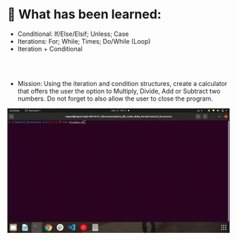 <h1> 🔭 What has been learned: </h1>

- Conditional: If/Else/Elsif; Unless; Case
- Iterations: For; While; Times; Do/While (Loop)
- Iteration + Conditional

<br>
<br>

- Mission: Using the iteration and condition structures, create a calculator that offers the user the option to Multiply, Divide, Add or Subtract two numbers. Do not forget to also allow the user to close the program.

<img src="mission.gif" alt="mission">
